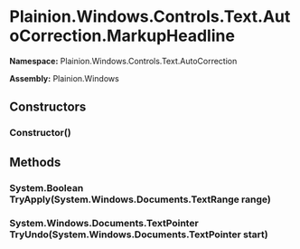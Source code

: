 
# Plainion.Windows.Controls.Text.AutoCorrection.MarkupHeadline

**Namespace:** Plainion.Windows.Controls.Text.AutoCorrection

**Assembly:** Plainion.Windows


## Constructors

### Constructor()


## Methods

### System.Boolean TryApply(System.Windows.Documents.TextRange range)

### System.Windows.Documents.TextPointer TryUndo(System.Windows.Documents.TextPointer start)
